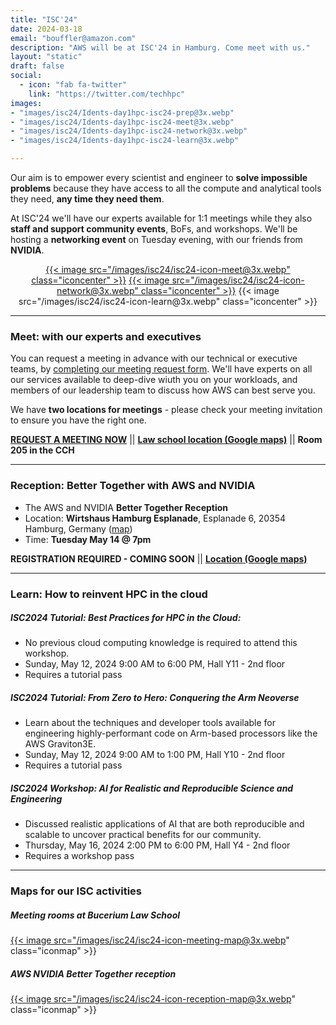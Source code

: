 ```yaml
---
title: "ISC'24"
date: 2024-03-18
email: "bouffler@amazon.com"
description: "AWS will be at ISC'24 in Hamburg. Come meet with us."
layout: "static"
draft: false
social:
  - icon: "fab fa-twitter"
    link: "https://twitter.com/techhpc"
images:
- "images/isc24/Idents-day1hpc-isc24-prep@3x.webp"
- "images/isc24/Idents-day1hpc-isc24-meet@3x.webp"
- "images/isc24/Idents-day1hpc-isc24-network@3x.webp"
- "images/isc24/Idents-day1hpc-isc24-learn@3x.webp"

---
```


<style>
.iconcenter {
  float:center !important;
  width:180px;
  padding: 0px;
  }
.iconmap {
  width:240px;
  padding: 0px;
  }
</style>

Our aim is to empower every scientist and engineer to **solve impossible problems** because they have access to all the compute and analytical tools they need, **any time they need them**.

At ISC'24 we'll have our experts available for 1:1 meetings while they also **staff and support community events**, BoFs, and workshops. We'll be hosting a **networking event** on Tuesday evening, with our friends from **NVIDIA**.

<center>
<a href="https://awscustomerprograms.jifflenow.com/external-request/isc2024/meeting-request?token=fb5a86618a4cecec9f93">{{< image src="/images/isc24/isc24-icon-meet@3x.webp" class="iconcenter" >}}</a>
<a href="">{{< image src="/images/isc24/isc24-icon-network@3x.webp" class="iconcenter" >}}</a>
{{< image src="/images/isc24/isc24-icon-learn@3x.webp" class="iconcenter" >}}
</center>

-----

### Meet:  with our experts and executives

You can request a meeting in advance with our technical or executive teams, by [completing our meeting request form](https://awscustomerprograms.jifflenow.com/external-request/isc2024/meeting-request?token=fb5a86618a4cecec9f93). We'll have experts on all our services available to deep-dive wiuth you on your workloads, and members of our leadership team to discuss how AWS can best serve you.

We have **two locations for meetings** - please check your meeting invitation to ensure you have the right one.

**[REQUEST A MEETING NOW](https://awscustomerprograms.jifflenow.com/external-request/isc2024/meeting-request?token=fb5a86618a4cecec9f93)** || **[Law school location (Google maps)](https://maps.app.goo.gl/3PtPAtck6j8d6mCw9)** || **Room 205 in the CCH**

----

### Reception: Better Together with AWS and NVIDIA

* The AWS and NVIDIA **Better Together Reception**
* Location: **Wirtshaus Hamburg Esplanade**, Esplanade 6, 20354 Hamburg, Germany ([map](https://maps.app.goo.gl/wkKGdZsWxSqSo5Wq6))
* Time: **Tuesday May 14 @ 7pm**

**REGISTRATION REQUIRED - COMING SOON** || **[Location (Google maps)](https://maps.app.goo.gl/wkKGdZsWxSqSo5Wq6)**

--- 

### Learn: How to reinvent HPC in the cloud

##### ISC2024 Tutorial: **Best Practices for HPC in the Cloud**:
* No previous cloud computing knowledge is required to attend this workshop.
* Sunday, May 12, 2024 9:00 AM to 6:00 PM, Hall Y11 - 2nd floor
* Requires a tutorial pass

##### ISC2024 Tutorial: **From Zero to Hero: Conquering the Arm Neoverse**
* Learn about the techniques and developer tools available for engineering highly-performant code on Arm-based processors like the AWS Graviton3E.
* Sunday, May 12, 2024 9:00 AM to 1:00 PM, Hall Y10 - 2nd floor
* Requires a tutorial pass

##### ISC2024 Workshop: **AI for Realistic and Reproducible Science and Engineering**
* Discussed realistic applications of AI that are both reproducible and scalable to uncover practical benefits for our community.
* Thursday, May 16, 2024 2:00 PM to 6:00 PM, Hall Y4 - 2nd floor
* Requires a workshop pass

----

### Maps for our ISC activities

##### Meeting rooms at Bucerium Law School
<a href="/isc24-meetings">{{< image src="/images/isc24/isc24-icon-meeting-map@3x.webp" class="iconmap" >}}</a>

##### AWS NVIDIA Better Together reception
<a href="/isc24-reception">{{< image src="/images/isc24/isc24-icon-reception-map@3x.webp" class="iconmap" >}}</a>

